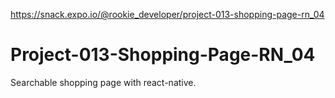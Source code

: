 https://snack.expo.io/@rookie_developer/project-013-shopping-page-rn_04

# Project-013-Shopping-Page-RN_04
Searchable shopping page with react-native.
